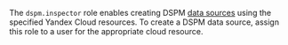 The `dspm.inspector` role enables creating DSPM [data sources](../../security-deck/concepts/dspm.md#data-source) using the specified Yandex Cloud resources. To create a DSPM data source, assign this role to a user for the appropriate cloud resource.
